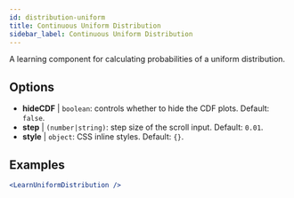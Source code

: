 ```yaml
---
id: distribution-uniform
title: Continuous Uniform Distribution
sidebar_label: Continuous Uniform Distribution
---
```


A learning component for calculating probabilities of a uniform distribution.

## Options

* __hideCDF__ | `boolean`: controls whether to hide the CDF plots. Default: `false`.
* __step__ | `(number|string)`: step size of the scroll input. Default: `0.01`.
* __style__ | `object`: CSS inline styles. Default: `{}`.


## Examples

```jsx live
<LearnUniformDistribution />
```

